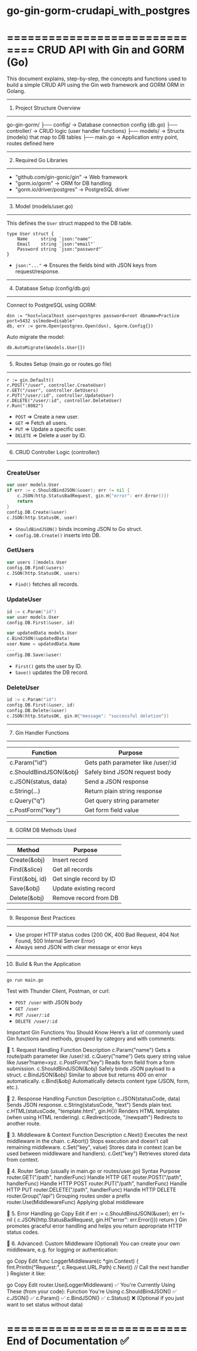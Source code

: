 # go-gin-gorm-crudapi_with_postgres

==============================
CRUD API with Gin and GORM (Go)
==============================

This document explains, step-by-step, the concepts and functions used to build a simple CRUD API using the Gin web framework and GORM ORM in Golang.

-----------------------------
1. Project Structure Overview
-----------------------------

go-gin-gorm/
├── config/        -> Database connection config (db.go)
├── controller/    -> CRUD logic (user handler functions)
├── models/        -> Structs (models) that map to DB tables
├── main.go        -> Application entry point, routes defined here

---------------------------
2. Required Go Libraries
---------------------------

- "github.com/gin-gonic/gin"  -> Web framework
- "gorm.io/gorm"              -> ORM for DB handling
- "gorm.io/driver/postgres"   -> PostgreSQL driver

-------------------------
3. Model (models/user.go)
-------------------------

This defines the `User` struct mapped to the DB table.

```
type User struct {
    Name     string `json:"name"`
    Email    string `json:"email"`
    Password string `json:"password"`
}
```

- `json:"..."` => Ensures the fields bind with JSON keys from request/response.

----------------------------------
4. Database Setup (config/db.go)
----------------------------------

Connect to PostgreSQL using GORM:

```
dsn := "host=localhost user=postgres password=root dbname=Practice port=5432 sslmode=disable"
db, err := gorm.Open(postgres.Open(dsn), &gorm.Config{})
```

Auto migrate the model:
```
db.AutoMigrate(&models.User{})
```

-------------------------------------------
5. Routes Setup (main.go or routes.go file)
-------------------------------------------

```
r := gin.Default()
r.POST("/user", controller.CreateUser)
r.GET("/user", controller.GetUsers)
r.PUT("/user/:id", controller.UpdateUser)
r.DELETE("/user/:id", controller.DeleteUser)
r.Run(":8082")
```

- `POST`    => Create a new user.
- `GET`     => Fetch all users.
- `PUT`     => Update a specific user.
- `DELETE`  => Delete a user by ID.

----------------------------------------
6. CRUD Controller Logic (controller/)
----------------------------------------

### CreateUser

```go
var user models.User
if err := c.ShouldBindJSON(&user); err != nil {
    c.JSON(http.StatusBadRequest, gin.H{"error": err.Error()})
    return
}
config.DB.Create(&user)
c.JSON(http.StatusOK, user)
```

- `ShouldBindJSON()` binds incoming JSON to Go struct.
- `config.DB.Create()` inserts into DB.

### GetUsers

```go
var users []models.User
config.DB.Find(&users)
c.JSON(http.StatusOK, users)
```

- `Find()` fetches all records.

### UpdateUser

```go
id := c.Param("id")
var user models.User
config.DB.First(&user, id)

var updatedData models.User
c.BindJSON(&updatedData)
user.Name = updatedData.Name
...
config.DB.Save(&user)
```

- `First()` gets the user by ID.
- `Save()` updates the DB record.

### DeleteUser

```go
id := c.Param("id")
config.DB.First(&user, id)
config.DB.Delete(&user)
c.JSON(http.StatusOK, gin.H{"message": "successful deletion"})
```

----------------------------
7. Gin Handler Functions
----------------------------

| Function                | Purpose |
|------------------------|---------|
| c.Param("id")          | Gets path parameter like /user/:id |
| c.ShouldBindJSON(&obj) | Safely bind JSON request body |
| c.JSON(status, data)   | Send a JSON response |
| c.String(...)          | Return plain string response |
| c.Query("q")           | Get query string parameter |
| c.PostForm("key")      | Get form field value |

--------------------------
8. GORM DB Methods Used
--------------------------

| Method        | Purpose |
|---------------|---------|
| Create(&obj)  | Insert record |
| Find(&slice)  | Get all records |
| First(&obj, id)| Get single record by ID |
| Save(&obj)    | Update existing record |
| Delete(&obj)  | Remove record from DB |

---------------------------
9. Response Best Practices
---------------------------

- Use proper HTTP status codes (200 OK, 400 Bad Request, 404 Not Found, 500 Internal Server Error)
- Always send JSON with clear message or error keys

-----------------------------------
10. Build & Run the Application
-----------------------------------

```bash
go run main.go
```

Test with Thunder Client, Postman, or curl:
- `POST /user` with JSON body
- `GET /user`
- `PUT /user/:id`
- `DELETE /user/:id`


Important Gin Functions You Should Know
Here’s a list of commonly used Gin functions and methods, grouped by category and with comments:

🔹 1. Request Handling
Function	Description
c.Param("name")	Gets a route/path parameter like /user/:id.
c.Query("name")	Gets query string value like /user?name=xyz.
c.PostForm("key")	Reads form field from a form submission.
c.ShouldBindJSON(&obj)	Safely binds JSON payload to a struct.
c.BindJSON(&obj)	Similar to above but returns 400 on error automatically.
c.Bind(&obj)	Automatically detects content type (JSON, form, etc.).

🔹 2. Response Handling
Function	Description
c.JSON(statusCode, data)	Sends JSON response.
c.String(statusCode, "text")	Sends plain text.
c.HTML(statusCode, "template.html", gin.H{})	Renders HTML templates (when using HTML rendering).
c.Redirect(code, "/newpath")	Redirects to another route.

🔹 3. Middleware & Context
Function	Description
c.Next()	Executes the next middleware in the chain.
c.Abort()	Stops execution and doesn’t call remaining middleware.
c.Set("key", value)	Stores data in context (can be used between middleware and handlers).
c.Get("key")	Retrieves stored data from context.

🔹 4. Router Setup (usually in main.go or routes/user.go)
Syntax	Purpose
router.GET("/path", handlerFunc)	Handle HTTP GET
router.POST("/path", handlerFunc)	Handle HTTP POST
router.PUT("/path", handlerFunc)	Handle HTTP PUT
router.DELETE("/path", handlerFunc)	Handle HTTP DELETE
router.Group("/api")	Grouping routes under a prefix
router.Use(MiddlewareFunc)	Applying global middleware

🔹 5. Error Handling
go
Copy
Edit
if err := c.ShouldBindJSON(&user); err != nil {
	c.JSON(http.StatusBadRequest, gin.H{"error": err.Error()})
	return
}
Gin promotes graceful error handling and helps you return appropriate HTTP status codes.

🔹 6. Advanced: Custom Middleware (Optional)
You can create your own middleware, e.g. for logging or authentication:

go
Copy
Edit
func LoggerMiddleware(c *gin.Context) {
	fmt.Println("Request:", c.Request.URL.Path)
	c.Next() // Call the next handler
}
Register it like:

go
Copy
Edit
router.Use(LoggerMiddleware)
✅ You're Currently Using These (from your code):
Function	You're Using
c.ShouldBindJSON()	✅
c.JSON()	✅
c.Param()	✅
c.BindJSON()	✅
c.Status()	❌ (Optional if you just want to set status without data)

==========================
End of Documentation ✅
==========================
